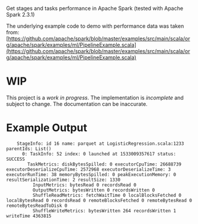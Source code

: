 #

Get stages and tasks performance in Apache Spark (tested with Apache Spark 2.3.1)

The underlying example code to demo with performance data was taken from: [https://github.com/apache/spark/blob/master/examples/src/main/scala/org/apache/spark/examples/ml/PipelineExample.scala](https://github.com/apache/spark/blob/master/examples/src/main/scala/org/apache/spark/examples/ml/PipelineExample.scala)

# WIP

This project is a *work in progress*. The implementation is *incomplete* and
subject to change. The documentation can be inaccurate.

# Example Output

        StageInfo: id 16 name: parquet at LogisticRegression.scala:1233 parentIds: List()
          0: TaskInfo: 52 index: 0 launched at 1533009357617 status: SUCCESS
            TaskMetrics: diskBytesSpilled: 0 executorCpuTime: 26688739 executorDeserializeCpuTime: 2572968 executorDeserializeTime: 3 executorRunTime: 38 memoryBytesSpilled: 0 peakExecutionMemory: 0 resultSerializationTime: 2 resultSize: 1330
              InputMetrics: bytesRead 0 recordsRead 0
              OutputMetrics: bytesWritten 0 recordsWritten 0
              ShuffleReadMetrics: fetchWaitTime 0 localBlocksFetched 0 localBytesRead 0 recordsRead 0 remoteBlocksFetched 0 remoteBytesRead 0 remoteBytesReadToDisk 0
              ShuffleWriteMetrics: bytesWritten 264 recordsWritten 1 writeTime 4363815

